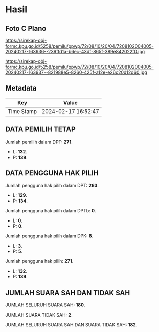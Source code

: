 # Hasil

## Foto C Plano

https://sirekap-obj-formc.kpu.go.id/5258/pemilu/ppwp/72/08/10/20/04/7208102004005-20240217-163936--239ffd1a-b6ec-43df-865f-389e842022f0.jpg

https://sirekap-obj-formc.kpu.go.id/5258/pemilu/ppwp/72/08/10/20/04/7208102004005-20240217-163937--821988e5-8260-425f-a12e-e26c20d12d60.jpg


## Metadata

| Key        | Value               |
| ---------- | ------------------- |
| Time Stamp | 2024-02-17 16:52:47 |


## DATA PEMILIH TETAP

Jumlah pemilih dalam DPT: **271**.
 * L: **132**.
 * P: **139**.

## DATA PENGGUNA HAK PILIH

Jumlah pengguna hak pilih dalam DPT: **263**.
 * L: **129**.
 * P: **134**.

Jumlah pengguna hak pilih dalam DPTb: **0**.
 * L: **0**.
 * P: **0**.

Jumlah pengguna hak pilih dalam DPK: **8**.
 * L: **3**.
 * P: **5**.

Jumlah pengguna hak pilih: **271**.
 * L: **132**.
 * P: **139**.

## JUMLAH SUARA SAH DAN TIDAK SAH

JUMLAH SELURUH SUARA SAH: **180**.

JUMLAH SUARA TIDAK SAH: **2**.

JUMLAH SELURUH SUARA SAH DAN SUARA TIDAK SAH: **182**.


